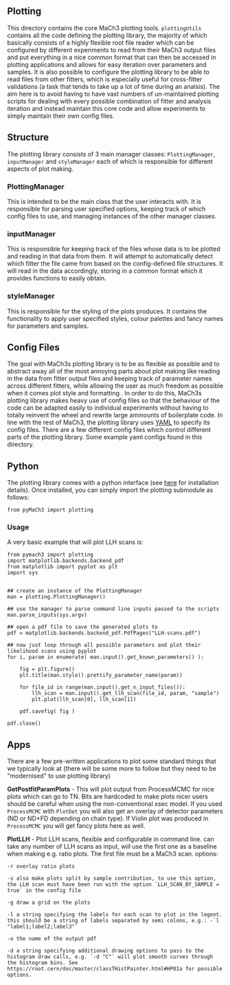 ## Plotting

This directory contains the core MaCh3 plotting tools. `plottingUtils` contains all the code defining the plotting library, the majority of which basically consists of a highly flexible root file reader which can be configured by different experiments to read from their MaCh3 output files and put everything in a nice common format that can then be accessed in plotting applications and allows for easy iteration over parameters and samples. It is also possible to configure the plotting library to be able to read files from other fitters, which is especially useful for cross-fitter validations (a task that tends to take up a lot of time during an analsis). The aim here is to avoid having to have vast numbers of un-maintained plotting scripts for dealing with every possible combination of fitter and analysis iteration and instead maintain this core code and allow experiments to simply maintain their own config files.

## Structure

The plotting library consists of 3 main manager classes: `PlottingManager`, `inputManager` and `styleManager` each of which is responsible for different aspects of plot making.

### PlottingManager

This is intended to be the main class that the user interacts with. It is responsible for parsing user specified options, keeping track of which config files to use, and managing instances of the other manager classes.

### inputManager

This is responsible for keeping track of the files whose data is to be plotted and reading in that data from them. It will attempt to automatically detect which fitter the file came from based on the config-defined file structures. It will read in the data accordingly, storing in a common format which it provides functions to easily obtain.

### styleManager 

This is responsible for the styling of the plots produces. It contains the functionality to apply user specified styles, colour palettes and fancy names for parameters and samples.

## Config Files

The goal with MaCh3s plotting library is to be as flexible as possible and to abstract away all of the most annoying parts about plot making like reading in the data from fitter output files and keeping track of parameter names across different fitters, while allowing the user as much freedom as possible when it comes plot style and formatting . In order to do this, MaCh3s plotting library makes heavy use of config files so that the behaviour of the code can be adapted easily to individual experiments without having to totally reinvent the wheel and rewrite large ammounts of boilerplate code. In line with the rest of MaCh3, the plotting library uses [YAML](https://yaml.org/spec/1.2.2/) to specify its config files. There are a few different config files which control different parts of the plotting library. Some example yaml configs found in this directory.

## Python

The plotting library comes with a python interface (see [here](https://github.com/mach3-software/MaCh3/blob/develop/README.md#python) for installation details). Once installed, you can simply import the plotting submodule as follows:

```
from pyMaCh3 import plotting
```

### Usage

A very basic example that will plot LLH scans is:

```
from pymach3 import plotting
import matplotlib.backends.backend_pdf
from matplotlib import pyplot as plt
import sys


## create an instance of the PlottingManager
man = plotting.PlottingManager()

## use the manager to parse command line inputs passed to the scripts
man.parse_inputs(sys.argv)

## open a pdf file to save the generated plots to 
pdf = matplotlib.backends.backend_pdf.PdfPages("LLH-scans.pdf")

## now just loop through all possible parameters and plot their likelihood scans using pyplot
for i, param in enumerate( man.input().get_known_parameters() ):
    
    fig = plt.figure()
    plt.title(man.style().prettify_parameter_name(param))

    for file_id in range(man.input().get_n_input_files()):
        llh_scan = man.input().get_llh_scan(file_id, param, "sample")
        plt.plot(llh_scan[0], llh_scan[1])
    
    pdf.savefig( fig )

pdf.close()
```

## Apps

There are a few pre-written applications to plot some standard things that we typically look at (there will be some more to follow but they need to be "modernised" to use plotting library)

**GetPostfitParamPlots** - This will plot output from ProcessMCMC for nice plots which can go to TN. Bits are hardcoded to make plots nicer users should be careful when using the non-conventional xsec model. If you used `ProcessMCMC` with `PlotDet` you will also get an overlay of detector parameters (ND or ND+FD depending on chain type). If Violin plot was produced in `ProcessMCMC` you will get fancy plots here as well.


**PlotLLH** - Plot LLH scans, flexible and configurable in command line. can take any number of LLH scans as input, will use the first one as a baseline when making e.g. ratio plots. The first file must be a MaCh3 scan.
options:

    -r overlay ratio plots

    -s also make plots split by sample contribution, to use this option, the LLH scan must have been run with the option `LLH_SCAN_BY_SAMPLE = true` in the config file

    -g draw a grid on the plots

    -l a string specifying the labels for each scan to plot in the legent. this should be a string of labels separated by semi colons, e.g.: -`l "label1;label2;label3"`

    -o the name of the output pdf

    -d a string specifying additional drawing options to pass to the histogram draw calls, e.g. `-d "C"` will plot smooth curves through the histogram bins. See https://root.cern/doc/master/classTHistPainter.html#HP01a for possible options.
